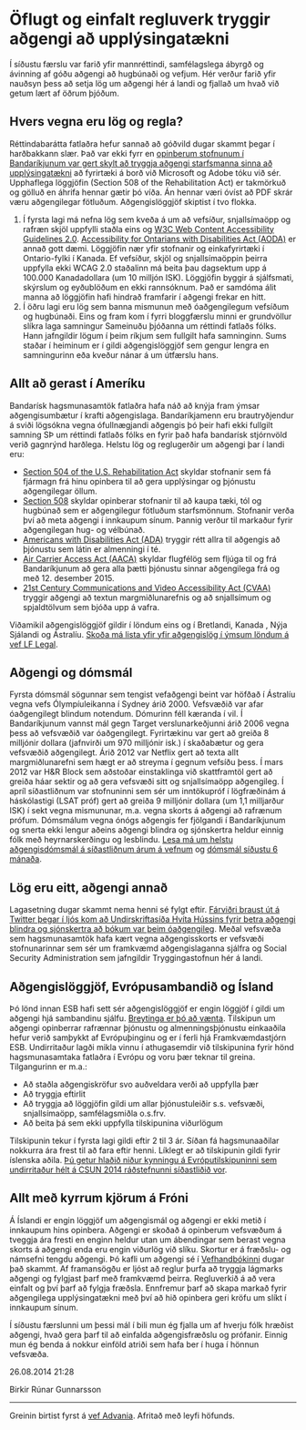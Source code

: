 # Öflugt og einfalt regluverk tryggir aðgengi að upplýsingatækni

Í síðustu færslu var farið yfir mannréttindi, samfélagslega ábyrgð og ávinning af góðu aðgengi að hugbúnaði og vefjum. Hér verður farið yfir nauðsyn þess að setja lög um aðgengi hér á landi og fjallað um hvað við getum lært af öðrum þjóðum.

## Hvers vegna eru lög og regla?

Réttindabarátta fatlaðra hefur sannað að góðvild dugar skammt þegar í harðbakkann slær. Það var ekki fyrr en [opinberum stofnunum í Bandaríkjunum var gert skylt að tryggja aðgengi starfsmanna sinna að upplýsingatækni](http://www.gsa.gov/portal/content/105254?utm_source=CIO&utm_medium=print-radio&utm_term=508&utm_campaign=shortcuts) að fyrirtæki á borð við Microsoft og Adobe tóku við sér. Upphaflega löggjöfin (Section 508 of the Rehabilitation Act) er takmörkuð og gölluð en áhrifa hennar gætir þó víða. Án hennar væri óvíst að PDF skrár væru aðgengilegar fötluðum.
Aðgengislöggjöf skiptist í tvo flokka.

1. Í fyrsta lagi má nefna lög sem kveða á um að vefsíður, snjallsímaöpp og rafræn skjöl uppfylli staðla eins og [W3C Web Content Accessibility Guidelines 2.0](http://www.w3.org/TR/WCAG20/). [Accessibility for Ontarians with Disabilities Act (AODA)](http://www.aoda.ca/guide-to-the-act/) er annað gott dæmi. Löggjöfin nær yfir stofnanir og einkafyrirtæki í Ontario-fylki í Kanada. Ef vefsíður, skjöl og snjallsímaöppin þeirra uppfylla ekki WCAG 2.0 staðalinn má beita þau dagsektum upp á 100.000 Kanadadollara (um 10 milljón ISK). Löggjöfin byggir á sjálfsmati, skýrslum og eyðublöðum en ekki rannsóknum. Það er samdóma álit manna að löggjöfin hafi hindrað framfarir í aðgengi frekar en hitt.
2. Í öðru lagi eru lög sem banna mismunun með óaðgengilegum vefsíðum og hugbúnaði. Eins og fram kom í fyrri bloggfærslu minni er grundvöllur slíkra laga samningur Sameinuðu þjóðanna um réttindi fatlaðs fólks. Hann jafngildir lögum í þeim ríkjum sem fullgilt hafa samninginn. Sums staðar í heiminum er í gildi aðgengislöggjöf sem gengur lengra en samningurinn eða kveður nánar á um útfærslu hans.

## Allt að gerast í Ameríku

Bandarísk hagsmunasamtök fatlaðra hafa náð að knýja fram ýmsar aðgengisumbætur í krafti aðgengislaga. Bandaríkjamenn eru brautryðjendur á sviði lögsókna vegna ófullnægjandi aðgengis þó þeir hafi ekki  fullgilt samning SÞ um réttindi fatlaðs fólks en fyrir það hafa bandarísk stjórnvöld verið gagnrýnd harðlega. Helstu lög og reglugerðir um aðgengi þar í landi eru:

* [Section 504 of the U.S. Rehabilitation Act](http://www.afb.org/info/programs-and-services/public-policy-center/civil-rights/section-504-legal-foundations-of-the-right-to-accessible-information/1235) skyldar stofnanir sem fá fjármagn frá hinu opinbera til að gera upplýsingar og þjónustu aðgengilegar öllum.
* [Section 508](http://www.afb.org/info/programs-and-services/technology-evaluation/section-508-compliance/125) skyldar opinberar stofnanir til að kaupa tæki, tól og hugbúnað sem er aðgengilegur fötluðum starfsmönnum. Stofnanir verða því að meta aðgengi í innkaupum sínum. Þannig verður til markaður fyrir aðgengilegan hug- og vélbúnað.
* [Americans with Disabilities Act (ADA)](http://www.afb.org/info/programs-and-services/public-policy-center/the-ada-and-key-sections-of-the-rehabilitation-act/123) tryggir rétt allra til aðgengis að þjónustu sem látin er almenningi í té.
* [Air Carrier Access Act (AACA)](http://www.deque.com/air-carrier-access-act-update/) skyldar flugfélög sem fljúga til og frá Bandaríkjunum að gera alla þætti þjónustu sinnar aðgengilega frá og með 12. desember 2015.
* [21st Century Communications and Video Accessibility Act (CVAA)](http://www.fcc.gov/guides/21st-century-communications-and-video-accessibility-act-2010) tryggir aðgengi að textun margmiðlunarefnis og að snjallsímum og spjaldtölvum sem bjóða upp á vafra.

Viðamikil aðgengislöggjöf gildir í löndum eins og í Bretlandi, Kanada , Nýja Sjálandi og Ástralíu. [Skoða má lista yfir yfir aðgengislög í ýmsum löndum á vef LF Legal](http://lflegal.com/2013/05/gaad-legal/).

## Aðgengi og dómsmál

Fyrsta dómsmál sögunnar sem tengist vefaðgengi beint var höfðað í Ástralíu vegna vefs Ólympíuleikanna í Sydney árið 2000. Vefsvæðið var afar óaðgengilegt blindum notendum. Dómurinn féll kæranda í vil. Í Bandaríkjunum vannst mál gegn Target verslunarkeðjunni árið 2006 vegna þess að vefsvæðið var óaðgengilegt. Fyrirtækinu var gert að greiða 8 milljónir dollara (jafnvirði um 970 milljónir isk.) í skaðabætur og gera vefsvæðið aðgengilegt. Árið 2012 var Netflix gert að texta allt margmiðlunarefni sem hægt er að streyma í gegnum vefsíðu þess. Í mars 2012 var H&R Block sem aðstoðar einstaklinga við skattframtöl gert að greiða háar sektir og að gera vefsvæði sitt og snjallsímaöpp aðgengileg. Í apríl síðastliðnum var stofnuninni sem sér um inntökupróf í lögfræðinám á háskólastigi (LSAT próf) gert að greiða 9 milljónir dollara (um 1,1 milljarður ISK) í sekt vegna mismununar, m.a. vegna skorts á aðgengi að rafrænum prófum. Dómsmálum vegna ónógs aðgengis fer fjölgandi í Bandaríkjunum og snerta ekki lengur aðeins aðgengi blindra og sjónskertra heldur einnig fólk með heyrnarskerðingu og lesblindu. [Lesa má um helstu aðgengisdómsmál á síðastliðnum árum á vefnum](http://lflegal.com/2014/06/doj-delay/) og [dómsmál síðustu 6 mánaða](http://lflegal.com/2014/07/july-legal-update/).

## Lög eru eitt, aðgengi annað

Lagasetning dugar skammt nema henni sé fylgt eftir. [Fárviðri braust út á Twitter þegar í ljós kom að Undirskriftasíða Hvíta Hússins fyrir betra aðgengi blindra og sjónskertra að bókum var þeim óaðgengileg](https://www.techdirt.com/articles/20130529/12100423240/white-house-makes-it-impossible-blind-to-sign-petition-supporting-copyright-treaty-blind.shtml). Meðal vefsvæða sem hagsmunasamtök hafa kært vegna aðgengisskorts er vefsvæði stofnunarinnar sem sér um framkvæmd aðgengislaganna sjálfra og Social Security Administration sem jafngildir Tryggingastofnun hér á landi.

## Aðgengislöggjöf, Evrópusambandið og Ísland

Þó lönd innan ESB hafi sett sér aðgengislöggjöf er engin löggjöf í gildi um aðgengi hjá sambandinu sjálfu. [Breytinga er þó að vænta](http://www.headstar.com/eablive/?p=986). Tilskipun um aðgengi opinberrar rafrænnar þjónustu og almenningsþjónustu einkaaðila hefur verið samþykkt af Evrópuþinginu og er í ferli hjá Framkvæmdastjórn ESB. Undirritaður lagði mikla vinnu í athugasemdir við  tilskipunina fyrir hönd hagsmunasamtaka fatlaðra í Evrópu og voru þær teknar til greina. Tilgangurinn er m.a.:

* Að staðla aðgengiskröfur svo auðveldara verði að uppfylla þær
* Að tryggja eftirlit
* Að tryggja að löggjöfin gildi um allar þjónustuleiðir s.s.  vefsvæði, snjallsímaöpp, samfélagsmiðla o.s.frv.
* Að beita þá sem ekki uppfylla tilskipunina viðurlögum

Tilskipunin tekur í fyrsta lagi gildi eftir 2 til 3 ár. Síðan fá hagsmunaaðilar nokkurra ára frest til að fara eftir henni. Líklegt er að tilskipunin gildi fyrir íslenska aðila. [Þú getur hlaðið niður kynningu á Evróputilskipuninni sem undirritaður hélt á CSUN 2014 ráðstefnunni síðastliðið vor](https://www.advania.is/lisalib/getfile.aspx?itemid=8a695cc0-2dd4-11e4-a985-005056867cb9).

## Allt með kyrrum kjörum á Fróni

Á Íslandi er engin löggjöf um aðgengismál og aðgengi er ekki metið í innkaupum hins opinbera. Aðgengi er skoðað á opinberum vefsvæðum á tveggja ára fresti en enginn heldur utan um ábendingar sem berast vegna skorts á aðgengi enda eru engin viðurlög við slíku. Skortur er á fræðslu- og námsefni tengdu aðgengi. Þó kafli um aðgengi sé í [Vefhandbókinni](http://www.ut.is/vefhandbok/) dugar það skammt. Af framansögðu er ljóst að reglur þurfa að tryggja lágmarks aðgengi og fylgjast þarf með framkvæmd þeirra. Regluverkið á að vera einfalt og því þarf að fylgja fræðsla. Ennfremur þarf að skapa markað fyrir aðgengilega upplýsingatækni með því að hið opinbera geri kröfu um slíkt í innkaupum sínum.

Í síðustu færslunni um þessi mál í bili mun ég fjalla um af hverju fólk hræðist aðgengi, hvað gera þarf til að einfalda aðgengisfræðslu og prófanir. Einnig mun ég benda á nokkur einföld atriði sem hafa ber í huga í hönnun vefsvæða.

26.08.2014 21:28

Birkir Rúnar Gunnarsson

---

Greinin birtist fyrst á [vef Advania](https://www.advania.is/um-advania/markadsmal/blogg/blogg/2014/08/26/Oflugt-og-einfalt-regluverk-tryggir-adgengi-ad-upplysingataekni/). Afritað með leyfi höfunds.
